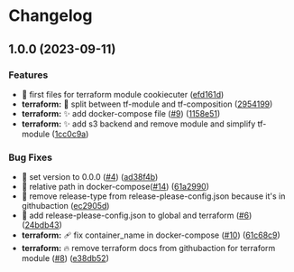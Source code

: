 # Changelog

## 1.0.0 (2023-09-11)


### Features

* :tada: first files for terraform module cookiecuter ([efd161d](https://github.com/Foxon-Consulting/cookiecutter/commit/efd161dda0a5fcc74d081489090d28f41a64adf1))
* **terraform:** :bricks: split between tf-module and tf-composition ([2954199](https://github.com/Foxon-Consulting/cookiecutter/commit/2954199876686ac20519c13e61a31f1a02ca5539))
* **terraform:** :sparkles: add docker-compose file ([#9](https://github.com/Foxon-Consulting/cookiecutter/issues/9)) ([1158e51](https://github.com/Foxon-Consulting/cookiecutter/commit/1158e51b798be62eb5b536a56f782fc2cada8782))
* **terraform:** :sparkles: add s3 backend and remove module and simplify tf-module ([1cc0c9a](https://github.com/Foxon-Consulting/cookiecutter/commit/1cc0c9a9ecf3008ac209a207e9ad475782822c7b))


### Bug Fixes

* :bookmark: set version to 0.0.0 ([#4](https://github.com/Foxon-Consulting/cookiecutter/issues/4)) ([ad38f4b](https://github.com/Foxon-Consulting/cookiecutter/commit/ad38f4b48e826c97a60daff4a5aee19608bb0139))
* :bug: relative path in docker-compose([#14](https://github.com/Foxon-Consulting/cookiecutter/issues/14)) ([61a2990](https://github.com/Foxon-Consulting/cookiecutter/commit/61a2990d165b993377c1ee6e53f9a35a5674b724))
* :construction_worker: remove release-type from release-please-config.json because it's in githubaction ([ec2905d](https://github.com/Foxon-Consulting/cookiecutter/commit/ec2905d6641e283fcb783a0fec90a409c03db76f))
* :wrench: add release-please-config.json to global and terraform ([#6](https://github.com/Foxon-Consulting/cookiecutter/issues/6)) ([24bdb43](https://github.com/Foxon-Consulting/cookiecutter/commit/24bdb43c76a50639cf8e1f5b4983403962350f75))
* **terraform:** :adhesive_bandage: fix container_name in docker-compose ([#10](https://github.com/Foxon-Consulting/cookiecutter/issues/10)) ([61c68c9](https://github.com/Foxon-Consulting/cookiecutter/commit/61c68c9aaf4697192e604e6e7be3225d475267ca))
* **terraform:** :fire: remove terraform docs from githubaction for terraform module ([#8](https://github.com/Foxon-Consulting/cookiecutter/issues/8)) ([e38db52](https://github.com/Foxon-Consulting/cookiecutter/commit/e38db52efbb85b503cefadd82cf19852b50309f7))
